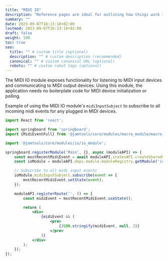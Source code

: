 ```yaml
---
title: "MIDI IO"
description: "Reference pages are ideal for outlining how things work in terse and clear terms."
summary: ""
date: 2023-09-07T16:13:18+02:00
lastmod: 2023-09-07T16:13:18+02:00
draft: false
weight: 100
toc: true
seo:
  title: "" # custom title (optional)
  description: "" # custom description (recommended)
  canonical: "" # custom canonical URL (optional)
  robots: "" # custom robot tags (optional)
---
```


The MIDI IO module exposes functionality for listening to MIDI input devices and communicating to MIDI output devices. Using this module, the application needs no boilerplate code for MIDI device initialization or polling.

Example of using the MIDI IO module's `midiInputSubject` to subscribe to all incoming midi events for any plugged in MIDI devices.

```jsx
import React from 'react';

import springboard from 'springboard';
import {MidiEventFull} from '@jamtools/core/modules/macro_module/macro_module_types';

import '@jamtools/core/modules/io/io_module';

springboard.registerModule('Main', {}, async (moduleAPI) => {
    const mostRecentMidiEvent = await moduleAPI.statesAPI.createSharedState<MidiEventFull | null>('mostRecentMidiEvent', null);
    const ioModule = moduleAPI.deps.module.moduleRegistry.getModule('io');

    // Subscribe to all midi input events
    ioModule.midiInputSubject.subscribe(event => {
        mostRecentMidiEvent.setState(event);
    });

    moduleAPI.registerRoute('', () => {
        const midiEvent = mostRecentMidiEvent.useState();

        return (
            <div>
                {midiEvent && (
                    <pre>
                        {JSON.stringify(midiEvent, null, 2)}
                    </pre>
                )}
            </div>
        );
    });
});
```
